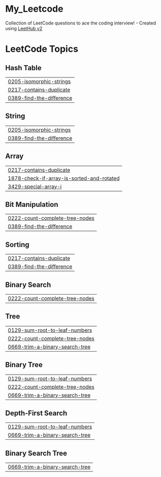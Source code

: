 # My_Leetcode
Collection of LeetCode questions to ace the coding interview! - Created using [LeetHub v2](https://github.com/arunbhardwaj/LeetHub-2.0)

<!---LeetCode Topics Start-->
# LeetCode Topics
## Hash Table
|  |
| ------- |
| [0205-isomorphic-strings](https://github.com/pranav-sirnapalli/My_Leetcode/tree/master/0205-isomorphic-strings) |
| [0217-contains-duplicate](https://github.com/pranav-sirnapalli/My_Leetcode/tree/master/0217-contains-duplicate) |
| [0389-find-the-difference](https://github.com/pranav-sirnapalli/My_Leetcode/tree/master/0389-find-the-difference) |
## String
|  |
| ------- |
| [0205-isomorphic-strings](https://github.com/pranav-sirnapalli/My_Leetcode/tree/master/0205-isomorphic-strings) |
| [0389-find-the-difference](https://github.com/pranav-sirnapalli/My_Leetcode/tree/master/0389-find-the-difference) |
## Array
|  |
| ------- |
| [0217-contains-duplicate](https://github.com/pranav-sirnapalli/My_Leetcode/tree/master/0217-contains-duplicate) |
| [1878-check-if-array-is-sorted-and-rotated](https://github.com/pranav-sirnapalli/My_Leetcode/tree/master/1878-check-if-array-is-sorted-and-rotated) |
| [3429-special-array-i](https://github.com/pranav-sirnapalli/My_Leetcode/tree/master/3429-special-array-i) |
## Bit Manipulation
|  |
| ------- |
| [0222-count-complete-tree-nodes](https://github.com/pranav-sirnapalli/My_Leetcode/tree/master/0222-count-complete-tree-nodes) |
| [0389-find-the-difference](https://github.com/pranav-sirnapalli/My_Leetcode/tree/master/0389-find-the-difference) |
## Sorting
|  |
| ------- |
| [0217-contains-duplicate](https://github.com/pranav-sirnapalli/My_Leetcode/tree/master/0217-contains-duplicate) |
| [0389-find-the-difference](https://github.com/pranav-sirnapalli/My_Leetcode/tree/master/0389-find-the-difference) |
## Binary Search
|  |
| ------- |
| [0222-count-complete-tree-nodes](https://github.com/pranav-sirnapalli/My_Leetcode/tree/master/0222-count-complete-tree-nodes) |
## Tree
|  |
| ------- |
| [0129-sum-root-to-leaf-numbers](https://github.com/pranav-sirnapalli/My_Leetcode/tree/master/0129-sum-root-to-leaf-numbers) |
| [0222-count-complete-tree-nodes](https://github.com/pranav-sirnapalli/My_Leetcode/tree/master/0222-count-complete-tree-nodes) |
| [0669-trim-a-binary-search-tree](https://github.com/pranav-sirnapalli/My_Leetcode/tree/master/0669-trim-a-binary-search-tree) |
## Binary Tree
|  |
| ------- |
| [0129-sum-root-to-leaf-numbers](https://github.com/pranav-sirnapalli/My_Leetcode/tree/master/0129-sum-root-to-leaf-numbers) |
| [0222-count-complete-tree-nodes](https://github.com/pranav-sirnapalli/My_Leetcode/tree/master/0222-count-complete-tree-nodes) |
| [0669-trim-a-binary-search-tree](https://github.com/pranav-sirnapalli/My_Leetcode/tree/master/0669-trim-a-binary-search-tree) |
## Depth-First Search
|  |
| ------- |
| [0129-sum-root-to-leaf-numbers](https://github.com/pranav-sirnapalli/My_Leetcode/tree/master/0129-sum-root-to-leaf-numbers) |
| [0669-trim-a-binary-search-tree](https://github.com/pranav-sirnapalli/My_Leetcode/tree/master/0669-trim-a-binary-search-tree) |
## Binary Search Tree
|  |
| ------- |
| [0669-trim-a-binary-search-tree](https://github.com/pranav-sirnapalli/My_Leetcode/tree/master/0669-trim-a-binary-search-tree) |
<!---LeetCode Topics End-->
